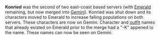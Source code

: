 **Konried** was the second of two east-coast based servers (with
[Emerald](Emerald.md) remaining, but now merged into
[Gemini](Gemini.md)). Konried was shut down and its characters
moved to Emerald to increase falling populations on both servers. These
characters are now on Gemini. Character and [outfit](../terminology/Outfit.md)
names that already existed on Emerald prior to the merge had a "-K"
appened to the name. These names can now be seen on Gemini.

<!--[category:Servers](category:Servers.md)-->
